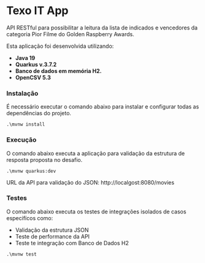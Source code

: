 # Texo IT App

API RESTful para possibilitar a leitura da lista de indicados e vencedores
da categoria Pior Filme do Golden Raspberry Awards.


Esta aplicação foi desenvolvida utilizando:  

- **Java 19**
- **Quarkus v.3.7.2**
- **Banco de dados em memória H2.**
- **OpenCSV 5.3**


### Instalação
É necessário executar o comando abaixo para instalar e configurar todas as dependências do projeto.
```
.\mvnw install
```
### Execução
O comando abaixo executa a aplicação para validação da estrutura de resposta proposta no desafio.
```
.\mvnw quarkus:dev
```

URL da API para validação do JSON: http://localgost:8080/movies

### Testes
O comando abaixo executa os testes de integrações isolados de casos especifícos como: 
 - Validação da estrutura JSON
 - Teste de performance da API
 - Teste te integração com Banco de Dados H2
```
.\mvnw test
```